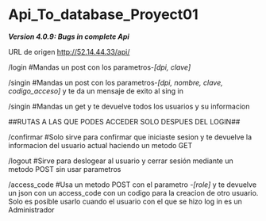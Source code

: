 # Api_To_database_Proyect01
**_Version 4.0.9: Bugs in complete Api_**

URL de origen http://52.14.44.33/api/

/login  #Mandas un post con los parametros-_[dpi, clave]_

/singin #Mandas un post con los parametros-_[dpi, nombre, clave, codigo_acceso]_ y te da un mensaje de exito al sing in

/singin #Mandas un get y te devuelve todos los usuarios y su informacion


##RUTAS A LAS QUE PODES ACCEDER SOLO DESPUES DEL LOGIN##

/confirmar #Solo sirve para confirmar que iniciaste sesion y te devuelve la informacion del usuario actual haciendo un metodo GET

/logout #Sirve para deslogear al usuario y cerrar sesión mediante un metodo POST sin usar parametros

/access_code #Usa un metodo POST con el parametro -_[role]_ y te devuelve un json con un access_code con un codigo para la creacion de otro usuario. Solo es posible usarlo cuando el usuario con el que se hizo log in es un Administrador
